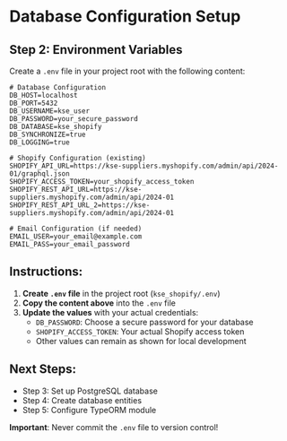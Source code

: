 # Database Configuration Setup

## Step 2: Environment Variables

Create a `.env` file in your project root with the following content:

```env
# Database Configuration
DB_HOST=localhost
DB_PORT=5432
DB_USERNAME=kse_user
DB_PASSWORD=your_secure_password
DB_DATABASE=kse_shopify
DB_SYNCHRONIZE=true
DB_LOGGING=true

# Shopify Configuration (existing)
SHOPIFY_API_URL=https://kse-suppliers.myshopify.com/admin/api/2024-01/graphql.json
SHOPIFY_ACCESS_TOKEN=your_shopify_access_token
SHOPIFY_REST_API_URL=https://kse-suppliers.myshopify.com/admin/api/2024-01
SHOPIFY_REST_API_URL_2=https://kse-suppliers.myshopify.com/admin/api/2024-01

# Email Configuration (if needed)
EMAIL_USER=your_email@example.com
EMAIL_PASS=your_email_password
```

## Instructions:

1. **Create `.env` file** in the project root (`kse_shopify/.env`)
2. **Copy the content above** into the `.env` file
3. **Update the values** with your actual credentials:
   - `DB_PASSWORD`: Choose a secure password for your database
   - `SHOPIFY_ACCESS_TOKEN`: Your actual Shopify access token
   - Other values can remain as shown for local development

## Next Steps:
- Step 3: Set up PostgreSQL database
- Step 4: Create database entities
- Step 5: Configure TypeORM module

**Important**: Never commit the `.env` file to version control!
